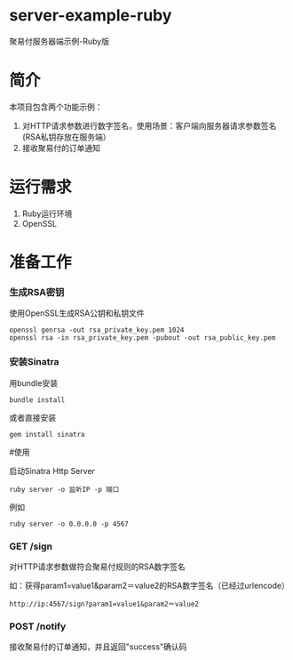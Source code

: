 server-example-ruby
===================

聚易付服务器端示例-Ruby版

# 简介
本项目包含两个功能示例：

1. 对HTTP请求参数进行数字签名，使用场景：客户端向服务器请求参数签名(RSA私钥存放在服务端）
2. 接收聚易付的订单通知

# 运行需求

1. Ruby运行环境
2. OpenSSL

# 准备工作

### 生成RSA密钥

使用OpenSSL生成RSA公钥和私钥文件

```
openssl genrsa -out rsa_private_key.pem 1024
openssl rsa -in rsa_private_key.pem -pubout -out rsa_public_key.pem
```

### 安装Sinatra

用bundle安装

```
bundle install
```
或者直接安装

```
gem install sinatra
```

#使用

启动Sinatra Http Server

```
ruby server -o 监听IP -p 端口
```

例如

```
ruby server -o 0.0.0.0 -p 4567
```

### GET /sign 

对HTTP请求参数做符合聚易付规则的RSA数字签名

如：获得param1=value1&param2＝value2的RSA数字签名（已经过urlencode）

```
http://ip:4567/sign?param1=value1&param2＝value2
```

### POST /notify 

接收聚易付的订单通知，并且返回"success"确认码


